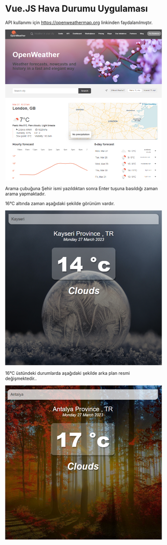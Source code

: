 # Vue.JS Hava Durumu Uygulaması

API kullanımı için https://openweathermap.org linkinden faydalanılmıştır.

![Alt text](src/assets/openweather.png)

Arama çubuğuna Şehir ismi yazıldıktan sonra Enter tuşuna basıldığı zaman arama yapmaktadır.

16°C altında zaman aşağıdaki şekilde görünüm vardır.

![Alt text](src/assets/cold-img.png)

16°C üstündeki durumlarda aşağıdaki şekilde arka plan resmi değişmektedir..

![Alt text](src/assets/warm-img.png)
